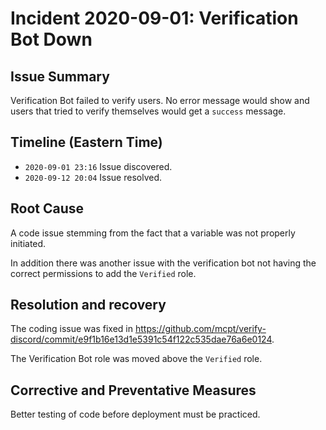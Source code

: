 # Incident 2020-09-01: Verification Bot Down

## Issue Summary
Verification Bot failed to verify users. No error message would show and users that tried to verify themselves would get a `success` message.

## Timeline (Eastern Time)
- `2020-09-01 23:16` Issue discovered.
- `2020-09-12 20:04` Issue resolved.

## Root Cause
A code issue stemming from the fact that a variable was not properly initiated.

In addition there was another issue with the verification bot not having the correct permissions to add the `Verified` role.

## Resolution and recovery
The coding issue was fixed in https://github.com/mcpt/verify-discord/commit/e9f1b16e13d1e5391c54f122c535dae76a6e0124.

The Verification Bot role was moved above the `Verified` role.

## Corrective and Preventative Measures

Better testing of code before deployment must be practiced.
